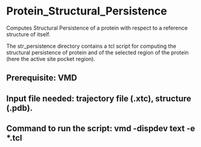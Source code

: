 # Protein_Structural_Persistence
Computes Structural Persistence of a protein with respect to a reference structure of itself.

The str_persistence directory contains a tcl script for computing the structural persistence of protein and of the selected region of the protein (here the active site pocket region).

## Prerequisite: VMD

## Input file needed: trajectory file (.xtc), structure (.pdb).

## Command to run the script: vmd -dispdev text -e *.tcl
